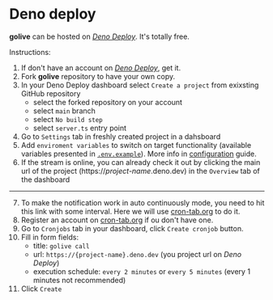 # Deno deploy

**golive** can be hosted on [_Deno Deploy_](https://dash.deno.com/). It's totally free.

Instructions:

1. If don't have an account on [_Deno Deploy_](https://dash.deno.com/), get it.
2. Fork **golive** repository to have your own copy.
3. In your Deno Deploy dashboard select `Create a project` from exixsting GitHub repository
   - select the forked repository on your account
   - select `main` branch
   - select `No build step`
   - select `server.ts` entry point
4. Go to `Settings` tab in freshly created project in a dahsboard
5. Add `enviroment variables` to switch on target functionality (available variables presented in
   [`.env.example`](https://github.com/shevernitskiy/golive/blob/main/.env.example)). More info in
   [configuration](https://github.com/shevernitskiy/golive/blob/main/docs/configuration.md) guide.
6. If the stream is online, you can already check it out by clicking the main url of the project
   (https://_project-name_.deno.dev) in the `Overview` tab of the dashboard

---

7. To make the notification work in auto continuously mode, you need to hit this link with some interval. Here we will
   use [cron-tab.org](https://cron-job.org/) to do it.
8. Register an account on [cron-tab.org](https://cron-job.org/) if ou don't have one.
9. Go to `Cronjobs` tab in your dashboard, click `Create cronjob` button.
10. Fill in form fields:
    - title: `golive call`
    - url: `https://{project-name}.deno.dev` (you project url on _Deno Deploy_)
    - execution schedule: `every 2 minutes` or `every 5 minutes` (every 1 minutes not recommended)
11. Click `Create`
